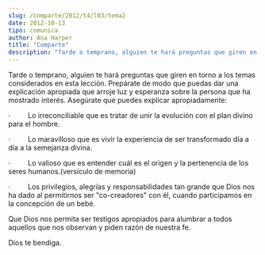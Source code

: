 ```yaml
---
slug: /comparte/2012/t4/l03/tema2
date: 2012-10-13
tipo: comunica
author: Ana Harper
title: "Comparte"
description: "Tarde o temprano, alguien te hará preguntas que giren en torno a los temas  considerados en esta lección. Prepárate de modo que puedas dar una explicación  apropiada que arroje luz y esperanza sobre la persona que ha mostrado interés.  Asegúrate que puedes explicar apropiadame..."
---
```


Tarde o temprano, alguien te hará preguntas que giren en torno a los temas considerados en esta lección. Prepárate de modo que puedas dar una explicación apropiada que arroje luz y esperanza sobre la persona que ha mostrado interés. Asegúrate que puedes explicar apropiadamente:

·         Lo irreconciliable que es tratar de unir la evolución con el plan divino para el hombre.

·         Lo maravilloso que es vivir la experiencia de ser transformado día a día a la semejanza divina.

·         Lo valioso que es entender cuál es el origen y la pertenencia de los seres humanos.(versículo de memoria)

·         Los privilegios, alegrías y responsabilidades tan grande que Dios nos ha dado al permitirnos ser "co-creadores" con él, cuando participamos en la concepción de un bebé.

Que Dios nos permita ser testigos apropiados para alumbrar a todos aquellos que nos observan y piden razón de nuestra fe.

Dios te bendiga.
